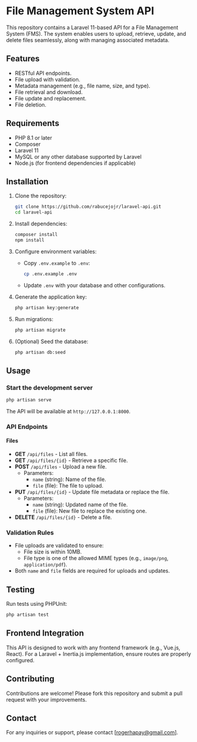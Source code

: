 # File Management System API

This repository contains a Laravel 11-based API for a File Management System (FMS). The system enables users to upload, retrieve, update, and delete files seamlessly, along with managing associated metadata.

## Features
- RESTful API endpoints.
- File upload with validation.
- Metadata management (e.g., file name, size, and type).
- File retrieval and download.
- File update and replacement.
- File deletion.

## Requirements
- PHP 8.1 or later
- Composer
- Laravel 11
- MySQL or any other database supported by Laravel
- Node.js (for frontend dependencies if applicable)

## Installation
1. Clone the repository:
    ```bash
    git clone https://github.com/rabucejojr/laravel-api.git
    cd laravel-api
    ```

2. Install dependencies:
    ```bash
    composer install
    npm install
    ```

3. Configure environment variables:
    - Copy `.env.example` to `.env`:
      ```bash
      cp .env.example .env
      ```
    - Update `.env` with your database and other configurations.

4. Generate the application key:
    ```bash
    php artisan key:generate
    ```

5. Run migrations:
    ```bash
    php artisan migrate
    ```

6. (Optional) Seed the database:
    ```bash
    php artisan db:seed
    ```

## Usage
### Start the development server
```bash
php artisan serve
```
The API will be available at `http://127.0.0.1:8000`.

### API Endpoints
#### Files
- **GET** `/api/files` - List all files.
- **GET** `/api/files/{id}` - Retrieve a specific file.
- **POST** `/api/files` - Upload a new file.
  - Parameters:
    - `name` (string): Name of the file.
    - `file` (file): The file to upload.
- **PUT** `/api/files/{id}` - Update file metadata or replace the file.
  - Parameters:
    - `name` (string): Updated name of the file.
    - `file` (file): New file to replace the existing one.
- **DELETE** `/api/files/{id}` - Delete a file.

### Validation Rules
- File uploads are validated to ensure:
  - File size is within 10MB.
  - File type is one of the allowed MIME types (e.g., `image/png`, `application/pdf`).
- Both `name` and `file` fields are required for uploads and updates.

## Testing
Run tests using PHPUnit:
```bash
php artisan test
```

## Frontend Integration
This API is designed to work with any frontend framework (e.g., Vue.js, React). For a Laravel + Inertia.js implementation, ensure routes are properly configured.


## Contributing
Contributions are welcome! Please fork this repository and submit a pull request with your improvements.


## Contact
For any inquiries or support, please contact [rogerhapay@gmail.com].

